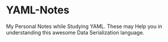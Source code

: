 # YAML-Notes
My Personal Notes while Studying YAML. These may Help you in understanding this awesome Data Serialization language. 
